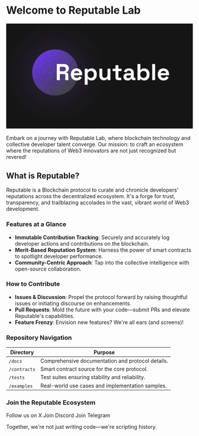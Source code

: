 # Welcome to Reputable Lab 

![Reputable Protocol Logo](/assets/reputable_logo.png)

Embark on a journey with Reputable Lab, where blockchain technology and collective developer talent converge. Our mission: to craft an ecosystem where the reputations of Web3 innovators are not just recognized but revered!

## What is Reputable?

Reputable is a Blockchain protocol to curate and chronicle developers' reputations across the decentralized ecosystem. It's a forge for trust, transparency, and trailblazing accolades in the vast, vibrant world of Web3 development.

### Features at a Glance

- **Immutable Contribution Tracking**: Securely and accurately log developer actions and contributions on the blockchain.
- **Merit-Based Reputation System**: Harness the power of smart contracts to spotlight developer performance.
- **Community-Centric Approach**: Tap into the collective intelligence with open-source collaboration.


### How to Contribute

- **Issues & Discussion**: Propel the protocol forward by raising thoughtful issues or initiating discourse on enhancements.
- **Pull Requests**: Mold the future with your code—submit PRs and elevate Reputable's capabilities.
- **Feature Frenzy**: Envision new features? We're all ears (and screens)!

### Repository Navigation

| Directory         | Purpose                                                         |
|-------------------|-----------------------------------------------------------------|
| `/docs`           | Comprehensive documentation and protocol details.               |
| `/contracts`      | Smart contract source for the core protocol.                    |
| `/tests`          | Test suites ensuring stability and reliability.                 |
| `/examples`       | Real-world use cases and implementation samples.                |

### Join the Reputable Ecosystem

Follow us on X
Join Discord
Join Telegram

Together, we're not just writing code—we're scripting history.

